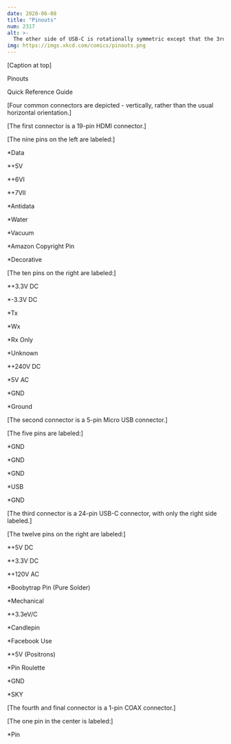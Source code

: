 ```yaml
---
date: 2020-06-08
title: "Pinouts"
num: 2317
alt: >-
  The other side of USB-C is rotationally symmetric except that the 3rd pin from the top is designated FIREWIRE TRIBUTE PIN.
img: https://imgs.xkcd.com/comics/pinouts.png
---
```

[Caption at top]

Pinouts

Quick Reference Guide

[Four common connectors are depicted - vertically, rather than the usual horizontal orientation.]

[The first connector is a 19-pin HDMI connector.]

[The nine pins on the left are labeled:]

\*Data

\*+5V

\*+6VI

\*+7VII

\*Antidata

\*Water

\*Vacuum

\*Amazon Copyright Pin

\*Decorative

[The ten pins on the right are labeled:]

\*+3.3V DC

\*-3.3V DC

\*Tx

\*Wx

\*Rx Only

\*Unknown

\*+240V DC

\*5V AC

\*GND

\*Ground

[The second connector is a 5-pin Micro USB connector.]

[The five pins are labeled:]

\*GND

\*GND

\*GND

\*USB

\*GND

[The third connector is a 24-pin USB-C connector, with only the right side labeled.]

[The twelve pins on the right are labeled:]

\*+5V DC

\*+3.3V DC

\*+120V AC

\*Boobytrap Pin (Pure Solder)

\*Mechanical

\*+3.3eV/C

\*Candlepin

\*Facebook Use

\*+5V (Positrons)

\*Pin Roulette

\*GND

\*SKY

[The fourth and final connector is a 1-pin COAX connector.]

[The one pin in the center is labeled:]

\*Pin